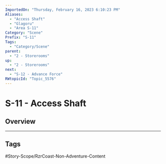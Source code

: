```yaml
---
ImportedOn: "Thursday, February 16, 2023 6:10:23 PM"
Aliases:
  - "Access Shaft"
  - "Glagoru"
  - "Area S-11"
Category: "Scene"
Prefix: "S-11"
Tags:
  - "Category/Scene"
parent:
  - "2 - Storerooms"
up:
  - "2 - Storerooms"
next:
  - "S-12 - Advance Force"
RWtopicId: "Topic_5576"
---
```

# S-11 - Access Shaft
## Overview

---
## Tags
#Story-Scope/RzrCoast-Non-Adventure-Content

